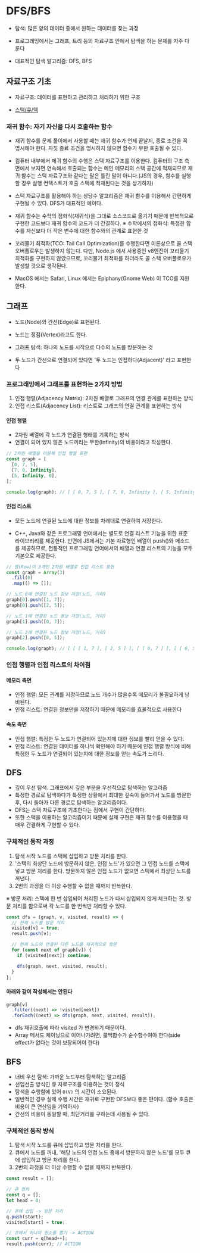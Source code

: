 # DFS/BFS

- 탐색: 많은 양의 데이터 중에서 원하는 데이터를 찾는 과정

- 프로그래밍에서는 그래프, 트리 등의 자료구조 안에서 탐색을 하는 문제를 자주 다룬다

- 대표적인 탐색 알고리즘: DFS, BFS

## 자료구조 기초

- 자료구조: 데이터를 표현하고 관리하고 처리하기 위한 구조

- [스택/큐/덱](./data-structure/stack_queue_deque.md)

### 재귀 함수: 자기 자신을 다시 호출하는 함수

- 재귀 함수를 문제 풀이에서 사용할 때는 재귀 함수가 언제 끝날지, 종료 조건을 꼭 명시해야 한다. 자칫 종료 조건을 명시하지 않으면 함수가 무한 호출될 수 있다.

- 컴퓨터 내부에서 재귀 함수의 수행은 스택 자료구조를 이용한다. 컴퓨터의 구조 측면에서 보자면 연속해서 호출되는 함수는 메인 메모리의 스택 공간에 적재되므로 재귀 함수는 스택 자료구조와 같다는 말은 틀린 말이 아니다.(JS의 경우, 함수를 실행할 경우 실행 컨텍스트가 호출 스택에 적재된다는 것을 상기하자)

- 스택 자료구조를 활용해야 하는 상당수 알고리즘은 재귀 함수를 이용해서 간편하게 구현될 수 있다. DFS가 대표적인 예이다.

- 재귀 함수는 수학의 점화식(재귀식)을 그대로 소스코드로 옮기기 때문에 반복적으로 구현한 코드보다 재귀 함수의 코드가 더 간결하다.
  ※ 수학에서의 점화식: 특정한 함수를 자신보다 더 작은 변수에 대한 함수와의 관계로 표현한 것

- 꼬리물기 최적화(TCO: Tail Call Optimization)를 수행한다면 이론상으로 콜 스택 오버플로우는 발생하지 않는다. 다만, Node.js 에서 사용중인 v8엔진이 꼬리물기 최적화를 구현하지 않았으므로, 꼬리물기 최적화를 하더라도 콜 스택 오버플로우가 발생할 것으로 생각된다.

- MacOS 에서는 Safari, Linux 에서는 Epiphany(Gnome Web) 이 TCO를 지원한다.

## 그래프

- 노드(Node)와 간선(Edge)로 표현된다.
- 노드는 정점(Vertex)라고도 한다.

- 그래프 탐색: 하나의 노드를 시작으로 다수의 노드를 방문하는 것
- 두 노드가 간선으로 연결되어 있다면 '두 노드는 인접하다(Adjacent)' 라고 표현한다

### 프로그래밍에서 그래프를 표현하는 2가지 방법

1. 인접 행렬(Adjacency Matrix): 2차원 배열로 그래프의 연결 관계를 표현하는 방식
2. 인접 리스트(Adjacency List): 리스트로 그래프의 연결 관계를 표현하는 방식

#### 인접 행렬

- 2차원 배열에 각 노드가 연결된 형태를 기록하는 방식
- 연결이 되어 있지 않은 노드끼리는 무한(Infinity)의 비용이라고 작성한다.

```js
// 2차원 배열을 이용해 인접 행렬 표현
const graph = [
  [0, 7, 5],
  [7, 0, Infinity],
  [5, Infinity, 0],
];

console.log(graph); // [ [ 0, 7, 5 ], [ 7, 0, Infinity ], [ 5, Infinity, 0 ] ]
```

#### 인접 리스트

- 모든 노드에 연결된 노드에 대한 정보를 차례대로 연결하여 저장한다.

- C++, Java와 같은 프로그래밍 언어에서는 별도로 연결 리스트 기능을 위한 표준 라이브러리를 제공한다. 반면에 JS에서는 기본 자료형인 배열이 push()와 메소드를 제공하므로, 전통적인 프로그래밍 언어에서의 배열과 연결 리스트의 기능을 모두 기본으로 제공한다.

```js
// 행(Row)이 3개인 2차원 배열로 인접 리스트 표현
const graph = Array(3)
  .fill(0)
  .map(() => []);

// 노드 0에 연결된 노드 정보 저장(노드, 거리)
graph[0].push([1, 7]);
graph[0].push([2, 5]);

// 노드 1에 연결된 노드 정보 저장(노드, 거리)
graph[1].push([0, 7]);

// 노드 2에 연결된 노드 정보 저장(노드, 거리)
graph[2].push([0, 5]);

console.log(graph); // [ [ [ 1, 7 ], [ 2, 5 ] ], [ [ 0, 7 ] ], [ [ 0, 5 ] ] ]
```

### 인접 행렬과 인접 리스트의 차이점

#### 메모리 측면

- 인접 행렬: 모든 관계를 저장하므로 노드 개수가 많을수록 메모리가 불필요하게 낭비된다.
- 인접 리스트: 연결된 정보만을 저장하기 때문에 메모리를 효율적으로 사용한다

#### 속도 측면

- 인접 행렬: 특정한 두 노드가 연결되어 있는지에 대한 정보를 빨리 얻을 수 있다.
- 인접 리스트: 연결된 데이터를 하나씩 확인해야 하기 때문에 인접 행렬 방식에 비해 특정한 두 노드가 연결되어 있는지에 대한 정보를 얻는 속도가 느리다.

## DFS

- 깊이 우선 탐색. 그래프에서 깊은 부분을 우선적으로 탐색하는 알고리즘
- 특정한 경로로 탐색하다가 특정한 상황에서 최대한 깊숙이 들어가서 노드를 방문한 후, 다시 돌아가 다른 경로로 탐색하는 알고리즘이다.
- DFS는 스택 자료구조에 기초한다는 점에서 구현이 간단하다.
- 또한 스택을 이용하는 알고리즘이기 때문에 실제 구현은 재귀 함수를 이용했을 때 매우 간결하게 구현할 수 있다.

### 구체적인 동작 과정

1. 탐색 시작 노드를 스택에 삽입하고 방문 처리를 한다.
2. '스택의 최상단 노드에 방문하지 않은, 인접 노드'가 있으면 그 인접 노드를 스택에 넣고 방문 처리를 한다. 방문하지 않은 인접 노드가 없으면 스택에서 최상단 노드를 꺼낸다.
3. 2번의 과정을 더 이상 수행할 수 없을 때까지 반복한다.

※ 방문 처리: 스택에 한 번 삽입되어 처리된 노드가 다시 삽입되지 않게 체크하는 것. 방문 처리를 함으로써 각 노드를 한 번씩만 처리할 수 있다.

```js
const dfs = (graph, v, visited, result) => {
  // 현재 노드를 방문 처리
  visited[v] = true;
  result.push(v);

  // 현재 노드와 연결된 다른 노드를 재귀적으로 방문
  for (const next of graph[v]) {
    if (visited[next]) continue;

    dfs(graph, next, visited, result);
  }
};
```

#### 아래와 같이 작성해서는 안된다

```js
graph[v]
  .filter((next) => !visited[next])
  .forEach((next) => dfs(graph, next, visited, result));
```

- dfs 재귀호출에 따라 visited 가 변경되기 때문이다.
- Array 메서드 체이닝으로 이어나가려면, 콜백함수가 순수함수여야 한다(side effect가 없다는 것이 보장되어야 한다)

## BFS

- 너비 우선 탐색: 가까운 노드부터 탐색하는 알고리즘
- 선입선출 방식인 큐 자료구조를 이용하는 것이 정석
- 탐색을 수행함에 있어 `O(V)` 의 시간이 소요된다.
- 일반적인 경우 실제 수행 시간은 재귀로 구현한 DFS보다 좋은 편이다. (함수 호출은 비용이 큰 연산임을 기억하자)
- 간선의 비용이 동일할 때, 최단거리를 구하는데 사용될 수 있다.

### 구체적인 동작 방식

1. 탐색 시작 노드를 큐에 삽입하고 방문 처리를 한다.
2. 큐에서 노드를 꺼내, '해당 노드의 인접 노드 중에서 방문하지 않은 노드'를 모두 큐에 삽입하고 방문 처리를 한다.
3. 2번의 과정을 더 이상 수행할 수 없을 때까지 반복한다.

```js
const result = [];

// 큐 정의
const q = [];
let head = 0;

// 큐에 삽입 -> 방문 처리
q.push(start);
visited[start] = true;

// 큐에서 하나의 원소를 뽑기 -> ACTION
const curr = q[head++];
result.push(curr); // ACTION
```
